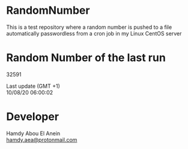 # RandomNumber    
This is a test repository where a random number is pushed to a file automatically passwordless from a cron job in my Linux CentOS server    
# Random Number of the last run   
32591
      
Last update (GMT +1)    
10/08/20 06:00:02
# Developer    
Hamdy Abou El Anein   
hamdy.aea@protonmail.com
